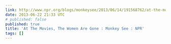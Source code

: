 ```yaml
---
link: http://www.npr.org/blogs/monkeysee/2013/06/14/191568762/at-the-movies-the-women-are-gone
date: 2013-06-22 21:33 UTC
# published: false
published: true
title: 'At The Movies, The Women Are Gone : Monkey See : NPR'
tags: []
---
```



